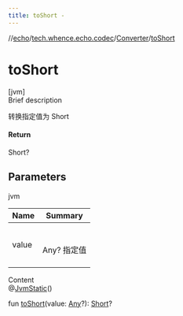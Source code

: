 ```yaml
---
title: toShort -
---
```

//[echo](../../index.md)/[tech.whence.echo.codec](../index.md)/[Converter](index.md)/[toShort](to-short.md)



# toShort  
[jvm]  
Brief description  


转换指定值为 Short



#### Return  


Short?



## Parameters  
  
jvm  
  
|  Name|  Summary| 
|---|---|
| value| <br><br>Any? 指定值<br><br>
  
  
Content  
@[JvmStatic](https://kotlinlang.org/api/latest/jvm/stdlib/kotlin.jvm/-jvm-static/index.html)()  
  
fun [toShort](to-short.md)(value: [Any](https://kotlinlang.org/api/latest/jvm/stdlib/kotlin/-any/index.html)?): [Short](https://kotlinlang.org/api/latest/jvm/stdlib/kotlin/-short/index.html)?  



